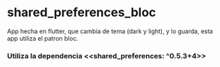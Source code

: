 # shared_preferences_bloc
App hecha en flutter, que cambia de tema (dark y light), y lo guarda, esta app utiliza el patron bloc.
### Utiliza la dependencia <<shared_preferences: ^0.5.3+4>>
